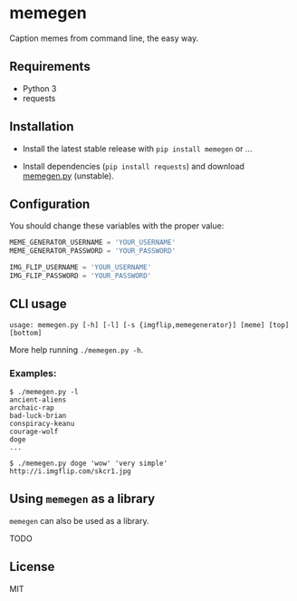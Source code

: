 # memegen

Caption memes from command line, the easy way.


## Requirements

- Python 3
- requests


## Installation

- Install the latest stable release with `pip install memegen` or ...

- Install dependencies (`pip install requests`) and download
  [memegen.py](https://raw.githubusercontent.com/surrealcristian/memegen/master/memegen.py)
  (unstable).


## Configuration

You should change these variables with the proper value:
```python
MEME_GENERATOR_USERNAME = 'YOUR_USERNAME'
MEME_GENERATOR_PASSWORD = 'YOUR_PASSWORD'

IMG_FLIP_USERNAME = 'YOUR_USERNAME'
IMG_FLIP_PASSWORD = 'YOUR_PASSWORD'
```

## CLI usage

    usage: memegen.py [-h] [-l] [-s {imgflip,memegenerator}] [meme] [top] [bottom]

More help running `./memegen.py -h`.

### Examples:

    $ ./memegen.py -l
    ancient-aliens
    archaic-rap
    bad-luck-brian
    conspiracy-keanu
    courage-wolf
    doge
    ...

    $ ./memegen.py doge 'wow' 'very simple'
    http://i.imgflip.com/skcr1.jpg


## Using `memegen` as a library

`memegen` can also be used as a library.

TODO


## License

MIT
